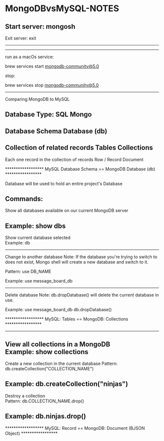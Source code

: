 # MongoDBvsMySQL-NOTES

Start server: mongosh
---------------------------

Exit server: exit 

---------------------------

-------------------------------------------

run as a macOs service:

brew services start mongodb-community@5.0

stop:

brew services stop mongodb-community@5.0

-------------------------------------------


Comparing MongoDB to MySQL


Database Type:	                                SQL	            Mongo
-------------------------------------------------------------------------------
Database	                                    Schema	        Database (db)
-------------------------------------------------------------------------------
Collection of related records	                Tables	        Collections
-------------------------------------------------------------------------------

Each one record in the collection of records	Row / Record	Document


****************** MySQL Database Schema == MongoDB Database (db) *****************

Database will be used to hold an entire project's Database


Commands: 
-------------------------------------------------


Show all databases available on our current MongoDB server	

Example:
show dbs
-------------------------------------------------

Show current database selected	
Example:
db

-------------------------------------------------

Change to another database
Note: If the database you're trying to switch to does not exist, 
Mongo shell will create a new database and switch to it.	

Pattern:
use DB_NAME

Example:
use message_board_db

-------------------------------------------------

Delete database
Note: db.dropDatabase() will delete the current database in use.

Example:
use message_board_db
db.dropDatabase()



****************** MySQL: Tables == MongoDB: Collections *****************

-------------------------------------------------


View all collections in a MongoDB	
Example:
show collections
-------------------------------------------------


Create a new collection in the current database	
Pattern:
db.createCollection("COLLECTION_NAME")

Example:
db.createCollection("ninjas")
-------------------------------------------------


Destroy a collection 	
Pattern:
db.COLLECTION_NAME.drop()

Example:
db.ninjas.drop()
-------------------------------------------------

****************** MySQL: Record == MongoDB: Document (BJSON Object) *****************


